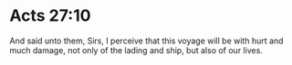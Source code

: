# Acts 27:10

And said unto them, Sirs, I perceive that this voyage will be with hurt and much damage, not only of the lading and ship, but also of our lives.